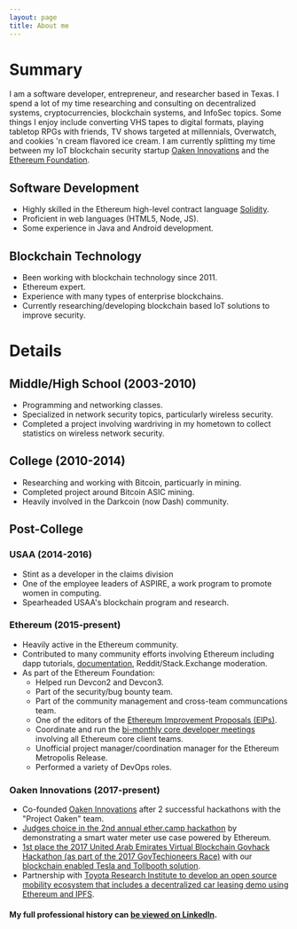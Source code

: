 ```yaml
---
layout: page
title: About me
---
```


# Summary
I am a software developer, entrepreneur, and researcher based in Texas. I spend a lot of my time researching and consulting on decentralized systems, cryptocurrencies, blockchain systems, and InfoSec topics. Some things I enjoy include converting VHS tapes to digital formats, playing tabletop RPGs with friends, TV shows targeted at millennials, Overwatch, and cookies 'n cream flavored ice cream. I am currently splitting my time between my IoT blockchain security startup [Oaken Innovations](http://oakeninnovations.com/) and the [Ethereum Foundation](https://ethereum.org/).

## <i class="fa fa-code" aria-hidden="true"></i> Software Development
- Highly skilled in the Ethereum high-level contract language [Solidity](https://solidity.readthedocs.io/en/latest/).
- Proficient in web languages (HTML5, Node, JS).
- Some experience in Java and Android development.

## <i class="fa fa-link" aria-hidden="true"></i> Blockchain Technology
- Been working with blockchain technology since 2011.
- Ethereum expert.
- Experience with many types of enterprise blockchains.
- Currently researching/developing blockchain based IoT solutions to improve security.


# Details

## <i class="fa fa-pencil" aria-hidden="true"></i> Middle/High School (2003-2010)
- Programming and networking classes.
- Specialized in network security topics, particularly wireless security.
- Completed a project involving wardriving in my hometown to collect statistics on wireless network security.

## <i class="fa fa-graduation-cap" aria-hidden="true"></i> College (2010-2014)
- Researching and working with Bitcoin, particuarly in mining.
- Completed project around Bitcoin ASIC mining.
- Heavily involved in the Darkcoin (now Dash) community.

## Post-College

### <i class="fa fa-briefcase" aria-hidden="true"></i> USAA (2014-2016)
- Stint as a developer in the claims division
- One of the employee leaders of ASPIRE, a work program to promote women in computing.
- Spearheaded USAA's blockchain program and research.

### <i class="fa fa-file-code-o" aria-hidden="true"></i> Ethereum (2015-present)
- Heavily active in the Ethereum community.
- Contributed to many community efforts involving Ethereum including dapp tutorials, [documentation](http://ethdocs.org), Reddit/Stack.Exchange moderation.
- As part of the Ethereum Foundation:
    - Helped run Devcon2 and Devcon3.
    - Part of the security/bug bounty team.
    - Part of the community management and cross-team communcations team.
    - One of the editors of the [Ethereum Improvement Proposals (EIPs)](https://github.com/ethereum/EIPs).
    - Coordinate and run the [bi-monthly core developer meetings](https://github.com/ethereum/pm/tree/master/All%20Core%20Devs%20Meetings) involving all Ethereum core client teams.
    - Unofficial project manager/coordination manager for the Ethereum Metropolis Release.
    - Performed a variety of DevOps roles.
    
### <i class="fa fa-car" aria-hidden="true"></i> Oaken Innovations (2017-present)
- Co-founded [Oaken Innovations](http://oakeninnovations.com/) after 2 successful hackathons with the "Project Oaken" team.
- [Judges choice in the 2nd annual ether.camp hackathon](https://medium.com/@projectoaken/project-oaken-selected-1-by-judges-e02253c7e445) by demonstrating a smart water meter use case powered by Ethereum.
- [1st place the 2017 United Arab Emirates Virtual Blockchain Govhack Hackathon (as part of the 2017 GovTechioneers Race)](http://www.coindesk.com/ethereum-iot-project-wins-100k-dubai-blockchain-hackathon/) with our [blockchain enabled Tesla and Tollbooth solution](https://www.youtube.com/watch?v=lKJrTeNQGZE).
- Partnership with [Toyota Research Institute to develop an open source mobility ecosystem that includes a decentralized car leasing demo using Ethereum and IPFS](https://medium.com/@projectoaken/oaken-innovations-toyota-research-institute-driving-towards-an-open-blockchain-mobility-1875c82b91d8).

#### My full professional history can [be viewed on LinkedIn](https://www.linkedin.com/in/hudsonjameson/).
